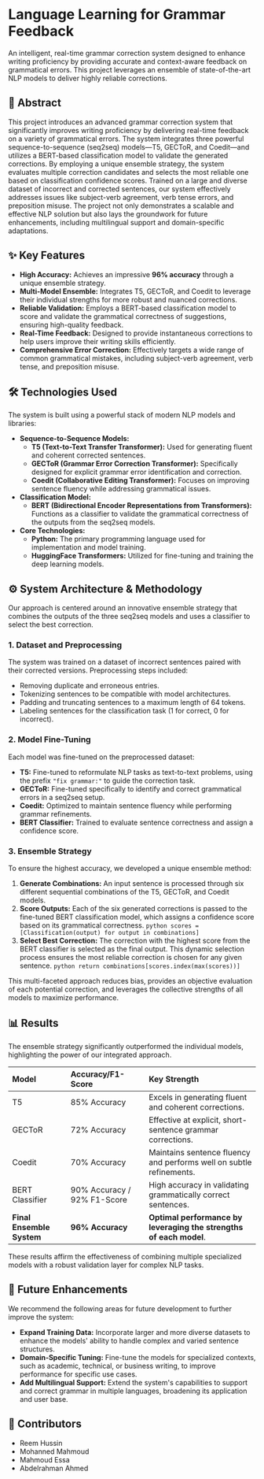 # Language Learning for Grammar Feedback

An intelligent, real-time grammar correction system designed to enhance writing proficiency by providing accurate and context-aware feedback on grammatical errors. This project leverages an ensemble of state-of-the-art NLP models to deliver highly reliable corrections.

## 🌟 Abstract

 This project introduces an advanced grammar correction system that significantly improves writing proficiency by delivering real-time feedback on a variety of grammatical errors.  The system integrates three powerful sequence-to-sequence (seq2seq) models—T5, GECToR, and Coedit—and utilizes a BERT-based classification model to validate the generated corrections.  By employing a unique ensemble strategy, the system evaluates multiple correction candidates and selects the most reliable one based on classification confidence scores.  Trained on a large and diverse dataset of incorrect and corrected sentences, our system effectively addresses issues like subject-verb agreement, verb tense errors, and preposition misuse.  The project not only demonstrates a scalable and effective NLP solution but also lays the groundwork for future enhancements, including multilingual support and domain-specific adaptations.

## ✨ Key Features

-  **High Accuracy:** Achieves an impressive **96% accuracy** through a unique ensemble strategy.
-  **Multi-Model Ensemble:** Integrates T5, GECToR, and Coedit to leverage their individual strengths for more robust and nuanced corrections.
-  **Reliable Validation:** Employs a BERT-based classification model to score and validate the grammatical correctness of suggestions, ensuring high-quality feedback.
-  **Real-Time Feedback:** Designed to provide instantaneous corrections to help users improve their writing skills efficiently.
-  **Comprehensive Error Correction:** Effectively targets a wide range of common grammatical mistakes, including subject-verb agreement, verb tense, and preposition misuse.

## 🛠️ Technologies Used

The system is built using a powerful stack of modern NLP models and libraries:

- **Sequence-to-Sequence Models:**
    -  **T5 (Text-to-Text Transfer Transformer):** Used for generating fluent and coherent corrected sentences.
    -  **GECToR (Grammar Error Correction Transformer):** Specifically designed for explicit grammar error identification and correction.
    -  **Coedit (Collaborative Editing Transformer):** Focuses on improving sentence fluency while addressing grammatical issues.
- **Classification Model:**
    -  **BERT (Bidirectional Encoder Representations from Transformers):** Functions as a classifier to validate the grammatical correctness of the outputs from the seq2seq models.
- **Core Technologies:**
    -  **Python:** The primary programming language used for implementation and model training.
    -  **HuggingFace Transformers:** Utilized for fine-tuning and training the deep learning models.

## ⚙️ System Architecture & Methodology

Our approach is centered around an innovative ensemble strategy that combines the outputs of the three seq2seq models and uses a classifier to select the best correction.

### 1. Dataset and Preprocessing

 The system was trained on a dataset of incorrect sentences paired with their corrected versions. Preprocessing steps included:
-  Removing duplicate and erroneous entries.
-  Tokenizing sentences to be compatible with model architectures.
-  Padding and truncating sentences to a maximum length of 64 tokens.
-  Labeling sentences for the classification task (1 for correct, 0 for incorrect).

### 2. Model Fine-Tuning

Each model was fine-tuned on the preprocessed dataset:
-  **T5:** Fine-tuned to reformulate NLP tasks as text-to-text problems, using the prefix `"fix grammar:"` to guide the correction task.
-  **GECToR:** Fine-tuned specifically to identify and correct grammatical errors in a seq2seq setup.
-  **Coedit:** Optimized to maintain sentence fluency while performing grammar refinements.
-  **BERT Classifier:** Trained to evaluate sentence correctness and assign a confidence score.

### 3. Ensemble Strategy

To ensure the highest accuracy, we developed a unique ensemble method:
1.   **Generate Combinations:** An input sentence is processed through six different sequential combinations of the T5, GECToR, and Coedit models.
2.   **Score Outputs:** Each of the six generated corrections is passed to the fine-tuned BERT classification model, which assigns a confidence score based on its grammatical correctness.
    ```python
    scores = [Classification(output) for output in combinations]
    ```
3.   **Select Best Correction:** The correction with the highest score from the BERT classifier is selected as the final output.  This dynamic selection process ensures the most reliable correction is chosen for any given sentence.
    ```python
    return combinations[scores.index(max(scores))]
    ```

 This multi-faceted approach reduces bias, provides an objective evaluation of each potential correction, and leverages the collective strengths of all models to maximize performance.

## 📊 Results

The ensemble strategy significantly outperformed the individual models, highlighting the power of our integrated approach.

| Model | Accuracy/F1-Score | Key Strength |
| :--- | :--- | :--- |
| T5 |  85% Accuracy  |  Excels in generating fluent and coherent corrections. |
| GECToR |  72% Accuracy  |  Effective at explicit, short-sentence grammar corrections. |
| Coedit |  70% Accuracy  |  Maintains sentence fluency and performs well on subtle refinements. |
| BERT Classifier |  90% Accuracy / 92% F1-Score  |  High accuracy in validating grammatically correct sentences. |
| **Final Ensemble System** |  **96% Accuracy**  |  **Optimal performance by leveraging the strengths of each model**. |

 These results affirm the effectiveness of combining multiple specialized models with a robust validation layer for complex NLP tasks.

## 🚀 Future Enhancements

We recommend the following areas for future development to further improve the system:

-  **Expand Training Data:** Incorporate larger and more diverse datasets to enhance the models' ability to handle complex and varied sentence structures.
-  **Domain-Specific Tuning:** Fine-tune the models for specialized contexts, such as academic, technical, or business writing, to improve performance for specific use cases.
-  **Add Multilingual Support:** Extend the system's capabilities to support and correct grammar in multiple languages, broadening its application and user base.

## 🤝 Contributors

-  Reem Hussin 
-  Mohanned Mahmoud 
-  Mahmoud Essa 
-  Abdelrahman Ahmed
